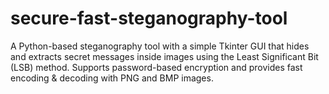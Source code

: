 # secure-fast-steganography-tool
A Python-based steganography tool with a simple Tkinter GUI that hides and extracts secret messages inside images using the Least Significant Bit (LSB) method. Supports password-based encryption and provides fast encoding &amp; decoding with PNG and BMP images.
